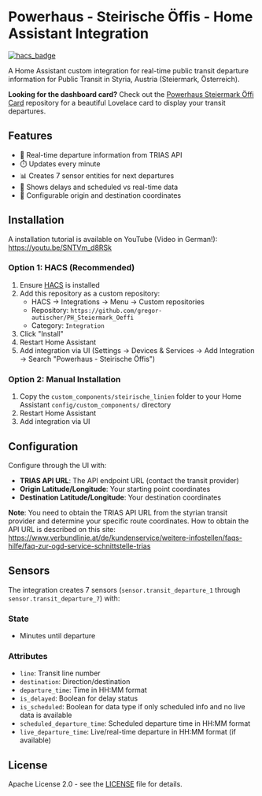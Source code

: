 # Powerhaus - Steirische Öffis - Home Assistant Integration

[![hacs_badge](https://img.shields.io/badge/HACS-Custom-41BDF5.svg)](https://github.com/hacs/integration)

A Home Assistant custom integration for real-time public transit departure information for Public Transit in Styria, Austria (Steiermark, Österreich).

**Looking for the dashboard card?** Check out the [Powerhaus Steiermark Öffi Card](https://github.com/gregor-autischer/PH_Steiermark_Oeffi_Card) repository for a beautiful Lovelace card to display your transit departures.

## Features

- 🚌 Real-time departure information from TRIAS API
- ⏱️ Updates every minute
- 📊 Creates 7 sensor entities for next departures
- 🔔 Shows delays and scheduled vs real-time data
- 📍 Configurable origin and destination coordinates

## Installation

A installation tutorial is available on YouTube (Video in German!): https://youtu.be/SNTVm_d8RSk

### Option 1: HACS (Recommended)

1. Ensure [HACS](https://hacs.xyz/) is installed
2. Add this repository as a custom repository:
   - HACS → Integrations → Menu → Custom repositories
   - Repository: `https://github.com/gregor-autischer/PH_Steiermark_Oeffi`
   - Category: `Integration`
3. Click "Install"
4. Restart Home Assistant
5. Add integration via UI (Settings → Devices & Services → Add Integration → Search "Powerhaus - Steirische Öffis")

### Option 2: Manual Installation

1. Copy the `custom_components/steirische_linien` folder to your Home Assistant `config/custom_components/` directory
2. Restart Home Assistant
3. Add integration via UI

## Configuration

Configure through the UI with:
- **TRIAS API URL**: The API endpoint URL (contact the transit provider)
- **Origin Latitude/Longitude**: Your starting point coordinates
- **Destination Latitude/Longitude**: Your destination coordinates

**Note**: You need to obtain the TRIAS API URL from the styrian transit provider and determine your specific route coordinates. How to obtain the API URL is described on this site: https://www.verbundlinie.at/de/kundenservice/weitere-infostellen/faqs-hilfe/faq-zur-ogd-service-schnittstelle-trias

## Sensors

The integration creates 7 sensors (`sensor.transit_departure_1` through `sensor.transit_departure_7`) with:

### State
- Minutes until departure

### Attributes
- `line`: Transit line number
- `destination`: Direction/destination
- `departure_time`: Time in HH:MM format
- `is_delayed`: Boolean for delay status
- `is_scheduled`: Boolean for data type if only scheduled info and no live data is available
- `scheduled_departure_time`: Scheduled departure time in HH:MM format
- `live_departure_time`: Live/real-time departure in HH:MM format (if available)

## License

Apache License 2.0 - see the [LICENSE](LICENSE) file for details.
